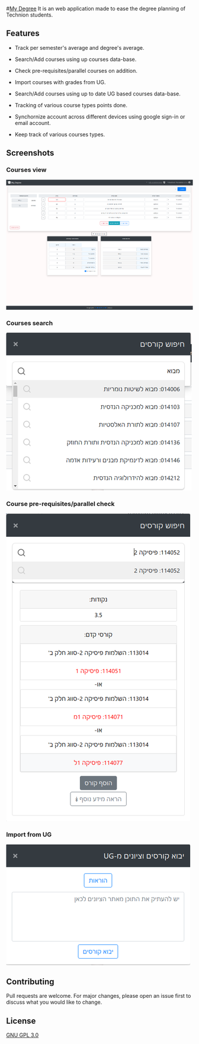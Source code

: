 #[My Degree](https://mydegree.co.il)
It is an web application made to ease the degree planning of Technion students.

## Features

- Track per semester's average and degree's average.

- Search/Add courses using up  courses data-base.

- Check pre-requisites/parallel courses on addition.

- Import courses with grades from UG.

- Search/Add courses using up to date UG based courses data-base.

- Tracking of various course types points done.

- Synchornize account across different devices using google sign-in or email account.

- Keep track of various courses types.

## Screenshots

### Courses view
![](/images/main.png)

### Courses search
![](/images/search_2.png)


### Course pre-requisites/parallel check
![](/images/search.png)

### Import from UG
![](/images/import_ug.png)



## Contributing
Pull requests are welcome. For major changes, please open an issue first to discuss what you would like to change.


## License
[GNU GPL 3.0](LICENSE.MD )
